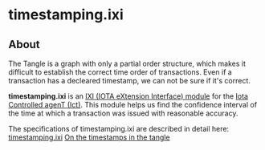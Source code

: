 # timestamping.ixi

## About

The Tangle is a graph with only a partial order structure, which makes it difficult to establish the correct time order of transactions. Even if a transaction has a decleared timestamp, we can not be sure if it's correct.  

**timestamping.ixi** is an [IXI (IOTA eXtension Interface) module](https://github.com/iotaledger/ixi) for the [Iota Controlled agenT (Ict)](https://github.com/iotaledger/ict).
This module helps us find the confidence interval of the time at which a transaction was issued with reasonable accuracy. 

The specifications of timestamping.ixi are described in detail here:
[timestamping.ixi](https://github.com/iotaledger/omega-docs/blob/master/ixi/timestamping/Spec.md)
[On the timestamps in the tangle](https://assets.ctfassets.net/r1dr6vzfxhev/4XgiKaTkUgEyW8O8qGg6wm/32f3a7c28022e35e4d5d0e858c0973a9/On_the_timestamps_in_the_tangle_-_20182502.pdf)
